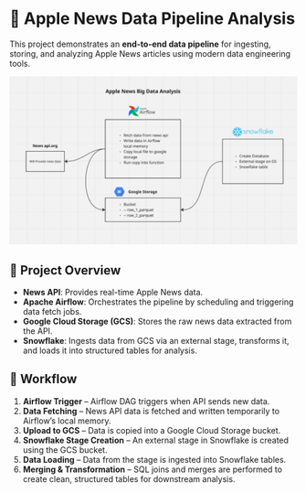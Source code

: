 # 🍏 Apple News Data Pipeline Analysis  

This project demonstrates an **end-to-end data pipeline** for ingesting, storing, and analyzing Apple News articles using modern data engineering tools.  

![Apple News Pipeline](pipeline.png)

## 🚀 Project Overview  
- **News API**: Provides real-time Apple News data.  
- **Apache Airflow**: Orchestrates the pipeline by scheduling and triggering data fetch jobs.  
- **Google Cloud Storage (GCS)**: Stores the raw news data extracted from the API.  
- **Snowflake**: Ingests data from GCS via an external stage, transforms it, and loads it into structured tables for analysis.  

## 🔄 Workflow  
1. **Airflow Trigger** – Airflow DAG triggers when API sends new data.  
2. **Data Fetching** – News API data is fetched and written temporarily to Airflow’s local memory.  
3. **Upload to GCS** – Data is copied into a Google Cloud Storage bucket.  
4. **Snowflake Stage Creation** – An external stage in Snowflake is created using the GCS bucket.  
5. **Data Loading** – Data from the stage is ingested into Snowflake tables.  
6. **Merging & Transformation** – SQL joins and merges are performed to create clean, structured tables for downstream analysis.  
